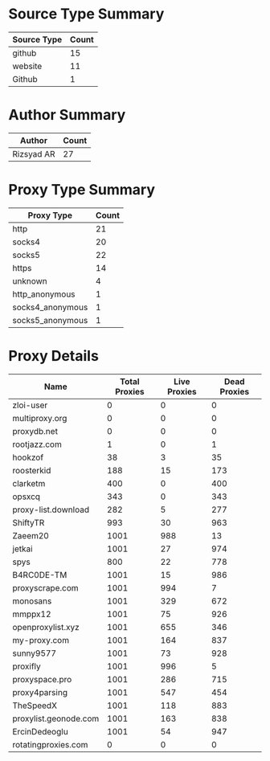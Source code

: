 # Source Type Summary

| Source Type | Count |
|-------------|-------|
| github | 15 |
| website | 11 |
| Github | 1 |


# Author Summary

| Author | Count |
|--------|-------|
| Rizsyad AR | 27 |


# Proxy Type Summary

| Proxy Type | Count |
|------------|-------|
| http | 21 |
| socks4 | 20 |
| socks5 | 22 |
| https | 14 |
| unknown | 4 |
| http_anonymous | 1 |
| socks4_anonymous | 1 |
| socks5_anonymous | 1 |


# Proxy Details

| Name | Total Proxies | Live Proxies | Dead Proxies |
|------|---------------|--------------|---------------|
| zloi-user | 0 | 0 | 0 |
| multiproxy.org | 0 | 0 | 0 |
| proxydb.net | 0 | 0 | 0 |
| rootjazz.com | 1 | 0 | 1 |
| hookzof | 38 | 3 | 35 |
| roosterkid | 188 | 15 | 173 |
| clarketm | 400 | 0 | 400 |
| opsxcq | 343 | 0 | 343 |
| proxy-list.download | 282 | 5 | 277 |
| ShiftyTR | 993 | 30 | 963 |
| Zaeem20 | 1001 | 988 | 13 |
| jetkai | 1001 | 27 | 974 |
| spys | 800 | 22 | 778 |
| B4RC0DE-TM | 1001 | 15 | 986 |
| proxyscrape.com | 1001 | 994 | 7 |
| monosans | 1001 | 329 | 672 |
| mmppx12 | 1001 | 75 | 926 |
| openproxylist.xyz | 1001 | 655 | 346 |
| my-proxy.com | 1001 | 164 | 837 |
| sunny9577 | 1001 | 73 | 928 |
| proxifly | 1001 | 996 | 5 |
| proxyspace.pro | 1001 | 286 | 715 |
| proxy4parsing | 1001 | 547 | 454 |
| TheSpeedX | 1001 | 118 | 883 |
| proxylist.geonode.com | 1001 | 163 | 838 |
| ErcinDedeoglu | 1001 | 54 | 947 |
| rotatingproxies.com | 0 | 0 | 0 |
